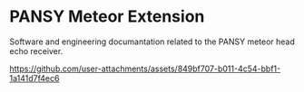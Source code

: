 # PANSY Meteor Extension

Software and engineering documantation related to the PANSY meteor head echo receiver. 


https://github.com/user-attachments/assets/849bf707-b011-4c54-bbf1-1a141d7f4ec6

